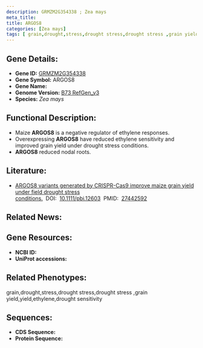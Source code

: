 ```yaml
---
description: GRMZM2G354338 ; Zea mays
meta_title:
title: ARGOS8
categories: [Zea mays]
tags: [ grain,drought,stress,drought stress,drought stress ,grain yield,yield,ethylene,drought sensitivity ]
---
```


## Gene Details:
- **Gene ID:**	[GRMZM2G354338]()
- **Gene Symbol:** ARGOS8
- **Gene Name:** 
- **Genome Version:** [B73 RefGen_v3]()
- **Species:** *Zea mays*

## Functional Description:
   - Maize **ARGOS8** is a negative regulator of ethylene responses.
   - Overexpressing **ARGOS8** have reduced ethylene sensitivity and improved grain yield under drought stress conditions. 
   - **ARGOS8** reduced nodal roots.

## Literature:
   - [ARGOS8 variants generated by CRISPR-Cas9 improve maize grain yield under field drought stress conditions.]( https://onlinelibrary.wiley.com/doi/full/10.1111/pbi.12603)&nbsp;&nbsp;DOI:&nbsp;&nbsp;[10.1111/pbi.12603](https://onlinelibrary.wiley.com/doi/full/10.1111/pbi.12603)&nbsp;&nbsp;PMID:&nbsp;&nbsp;[27442592](https://pubmed.ncbi.nlm.nih.gov/27442592/)

## Related News:

## Gene Resources:
- **NCBI ID:** [](https://www.ncbi.nlm.nih.gov/gene/?term=)
- **UniProt accessions:** [](https://www.uniprot.org/uniprotkb//entry)

## Related Phenotypes:
grain,drought,stress,drought stress,drought stress ,grain yield,yield,ethylene,drought sensitivity

## Sequences:
- **CDS Sequence:**
- **Protein Sequence:**
